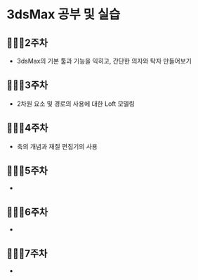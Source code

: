 # 3dsMax 공부 및 실습

## 👨🏻‍💻2주차
- 3dsMax의 기본 툴과 기능을 익히고, 간단한 의자와 탁자 만들어보기

## 👨🏻‍💻3주차
- 2차원 요소 및 경로의 사용에 대한 Loft 모델링

## 👨🏻‍💻4주차
- 축의 개념과 재질 편집기의 사용

## 👨🏻‍💻5주차
-
## 👨🏻‍💻6주차
-
## 👨🏻‍💻7주차
-
